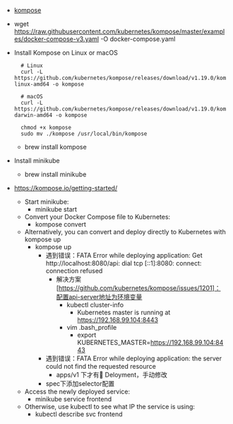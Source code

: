 - [kompose](https://kompose.io/)

- wget https://raw.githubusercontent.com/kubernetes/kompose/master/examples/docker-compose-v3.yaml -O docker-compose.yaml

- Install Kompose on Linux or macOS
        
        # Linux
        curl -L https://github.com/kubernetes/kompose/releases/download/v1.19.0/kompose-linux-amd64 -o kompose
        
        # macOS
        curl -L https://github.com/kubernetes/kompose/releases/download/v1.19.0/kompose-darwin-amd64 -o kompose
        
        chmod +x kompose
        sudo mv ./kompose /usr/local/bin/kompose

    - brew install kompose
        
- Install minikube
    - brew install minikube
        
- https://kompose.io/getting-started/
    - Start minikube:
        - minikube start
    - Convert your Docker Compose file to Kubernetes:
        - kompose convert
    - Alternatively, you can convert and deploy directly to Kubernetes with kompose up
        - kompose up
            - 遇到错误：FATA Error while deploying application: Get http://localhost:8080/api: dial tcp [::1]:8080: connect: connection refused 
                - 解决方案[https://github.com/kubernetes/kompose/issues/1201]：配置api-server地址为环境变量
                    - kubectl cluster-info
                        - Kubernetes master is running at https://192.168.99.104:8443
                    - vim .bash_profile
                        - export KUBERNETES_MASTER=https://192.168.99.104:8443
            - 遇到错误：FATA Error while deploying application: the server could not find the requested resource 
                - apps/v1 下才有 Deloyment，手动修改
            - spec下添加selector配置
    - Access the newly deployed service:
        - minikube service frontend
    - Otherwise, use kubectl to see what IP the service is using:
        - kubectl describe svc frontend